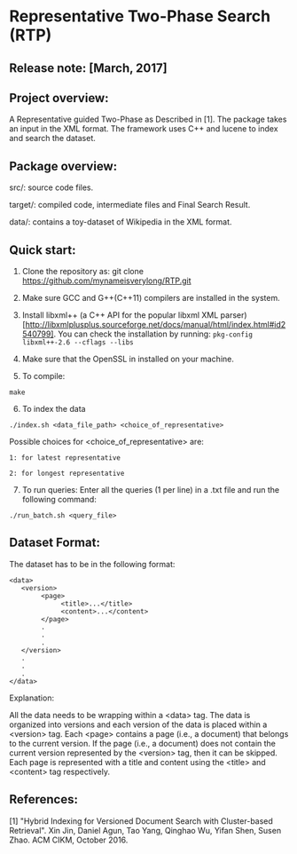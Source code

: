 Representative Two-Phase Search (RTP)
=======================================
Release note: [March, 2017]
-----------------

Project overview:
-----------------
A Representative guided Two-Phase as Described in [1]. The package takes an input in the XML format. The framework uses C++ and lucene to index and search the dataset.

Package overview:
-----------------

src/: source code files.

target/: compiled code, intermediate files and Final Search Result.

data/: contains a toy-dataset of Wikipedia in the XML format. 

Quick start:
------------

1) Clone the repository as: git clone https://github.com/mynameisverylong/RTP.git

2) Make sure GCC and G++(C++11) compilers are installed in the system.

3) Install libxml++ (a C++ API for the popular libxml XML parser)[http://libxmlplusplus.sourceforge.net/docs/manual/html/index.html#id2540799]. You can check the installation by running: `pkg-config libxml++-2.6 --cflags --libs` 

4) Make sure that the OpenSSL in installed on your machine.

5) To compile:

`make`

6) To index the data

`./index.sh <data_file_path> <choice_of_representative>`

Possible choices for &lt;choice_of_representative&gt; are:

	1: for latest representative

	2: for longest representative

7) To run queries: Enter all the queries (1 per line) in a .txt file and run the following command:

`./run_batch.sh <query_file>`

Dataset Format:
------------
The dataset has to be in the following format:
<pre><code>&lt;data&gt;
   &lt;version&gt;
        &lt;page&gt;
             &lt;title&gt;...&lt;/title&gt;
             &lt;content&gt;...&lt;/content&gt;
        &lt;/page&gt;
        .
        .
        .
   &lt;/version&gt;
   .
   .
   .
&lt;/data&gt;</code></pre>

Explanation:

All the data needs to be wrapping within a &lt;data&gt; tag. The data is organized into versions and each version of the data is placed within a &lt;version&gt; tag. Each &lt;page&gt; contains a page (i.e., a document) that belongs to the current version. If the page (i.e., a document) does not contain the current version represented by the &lt;version&gt; tag, then it can be skipped.  Each page is represented with a title and content using the &lt;title&gt; and &lt;content&gt; tag respectively.

References:
-----------

[1]  "Hybrid Indexing for Versioned Document Search with Cluster-based Retrieval". Xin Jin, Daniel Agun, Tao Yang, Qinghao Wu, Yifan Shen, Susen Zhao. ACM CIKM, October 2016.
